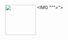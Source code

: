
<a href="javascript:alert(document.cookie)"><img align="left" width="100" height="100" src="http://www.fillmurray.com/100/100"></a>

<IMG """><SCRIPT>alert("XSS")</SCRIPT>">
